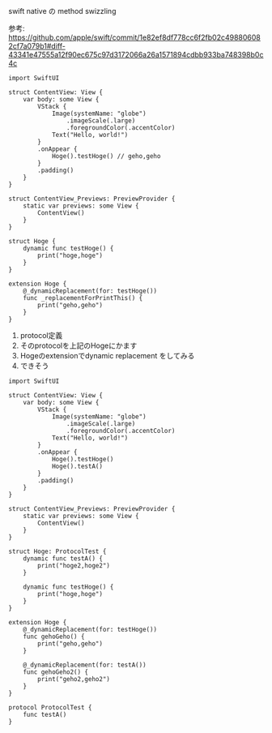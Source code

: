 swift native の method swizzling

参考: https://github.com/apple/swift/commit/1e82ef8df778cc6f2fb02c498806082cf7a079b1#diff-43341e47555a12f90ec675c97d3172066a26a1571894cdbb933ba748398b0c4c

```
import SwiftUI

struct ContentView: View {
    var body: some View {
        VStack {
            Image(systemName: "globe")
                .imageScale(.large)
                .foregroundColor(.accentColor)
            Text("Hello, world!")
        }
        .onAppear {
            Hoge().testHoge() // geho,geho
        }
        .padding()
    }
}

struct ContentView_Previews: PreviewProvider {
    static var previews: some View {
        ContentView()
    }
}

struct Hoge {
    dynamic func testHoge() {
        print("hoge,hoge")
    }
}

extension Hoge {
    @_dynamicReplacement(for: testHoge())
    func _replacementForPrintThis() {
        print("geho,geho")
    }
}
```

1. protocol定義
2. そのprotocolを上記のHogeにかます
3. Hogeのextensionでdynamic replacement をしてみる
4. できそう

```
import SwiftUI

struct ContentView: View {
    var body: some View {
        VStack {
            Image(systemName: "globe")
                .imageScale(.large)
                .foregroundColor(.accentColor)
            Text("Hello, world!")
        }
        .onAppear {
            Hoge().testHoge()
            Hoge().testA()
        }
        .padding()
    }
}

struct ContentView_Previews: PreviewProvider {
    static var previews: some View {
        ContentView()
    }
}

struct Hoge: ProtocolTest {
    dynamic func testA() {
        print("hoge2,hoge2")
    }
    
    dynamic func testHoge() {
        print("hoge,hoge")
    }
}

extension Hoge {
    @_dynamicReplacement(for: testHoge())
    func gehoGeho() {
        print("geho,geho")
    }
    
    @_dynamicReplacement(for: testA())
    func gehoGeho2() {
        print("geho2,geho2")
    }
}

protocol ProtocolTest {
    func testA()
}
```

